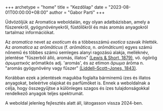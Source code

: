 +++
archetype = "home"
title = "Kezdőlap"
date = "2023-08-01T00:00:00+08:00"
author = "Gabor Parti"
+++

Üdvözöljük az Aromatica weboldalán, egy olyan adatbázisban, amely a fűszerekről, gyógynövényekről, füstölőkről és más aromás anyagokról tartalmaz információkat.

Az *aromatica* nevet az *exoticum* és a többesszámú *exotica* szavak ihlették. Az *aromatica* az *arōmāticus* (f. *arōmātica*, n. *arōmāticum*) egyes számú nőnemű és többes számú semleges alanyi ragozású alakja, melléknév, jelentése "fűszerből álló, aromás, illatos" [(Lewis & Short, 1879)](https://www.perseus.tufts.edu/hopper/text?doc=Perseus:text:1999.04.0059:entry=aromaticus), vö. ógörög *ἀρωματικός* arōmatikós adj. 'aromás', és az etimon *ἄρωμα* árōma n. "aromás gyógynövény vagy fűszer" [(Liddell–Scott–Jones, 1843)](https://www.perseus.tufts.edu/hopper/text?doc=Perseus%3Atext%3A1999.04.0057%3Aentry%3Da%29%2Frwma1).

Korábban ezek a jelentések magukba foglalta bárminemű ízes és illatos anyagokat, beleértve olajokat és parfümöket is. Ennek a weboldalnak a célja, hogy összegyűjtse a különleges szagos és ízes tulajdonságokkal rendelkező anyagok teljes spektrumát.

A weboldal jelenleg fejlesztés alatt áll, látogasson vissza 2024-ben.